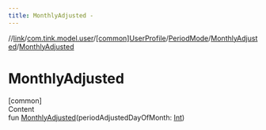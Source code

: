 ```yaml
---
title: MonthlyAdjusted -
---
```

//[link](../../../../index.md)/[com.tink.model.user](../../../index.md)/[[common]UserProfile](../../index.md)/[PeriodMode](../index.md)/[MonthlyAdjusted](index.md)/[MonthlyAdjusted](-monthly-adjusted.md)



# MonthlyAdjusted  
[common]  
Content  
fun [MonthlyAdjusted](-monthly-adjusted.md)(periodAdjustedDayOfMonth: [Int](https://kotlinlang.org/api/latest/jvm/stdlib/kotlin/-int/index.html))  



